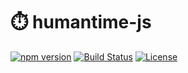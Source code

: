 # ⏱️ humantime-js

[![npm version](https://img.shields.io/npm/v/humantime-js?style=flat-square&color=brightgreen)](https://www.npmjs.com/package/humantime-js)
[![Build Status](https://github.com/KelvCodes/humantime-js/actions/workflows/node.js.yml/badge.svg)](https://github.com/KelvCodes/humantime-js/actions)
[![License](https://img.shields.io/npm/l/humantime-js?style=flat-square)](LICENSE)
